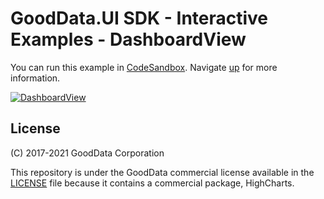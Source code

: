 # GoodData.UI SDK - Interactive Examples - DashboardView

You can run this example in [CodeSandbox](https://codesandbox.io/s/github/gooddata/gooddata-ui-examples/tree/master/example-dashboardview?file=/src/App/index.js). Navigate [up](https://github.com/gooddata/gooddata-ui-examples) for more information.

[![DashboardView](/assets/example-localhost-dashboardview.png)](https://codesandbox.io/s/github/gooddata/gooddata-ui-examples/tree/master/example-dashboardview?file=/src/App/index.js)

## License

(C) 2017-2021 GoodData Corporation

This repository is under the GoodData commercial license available in the [LICENSE](LICENSE) file because it contains a commercial package, HighCharts.
